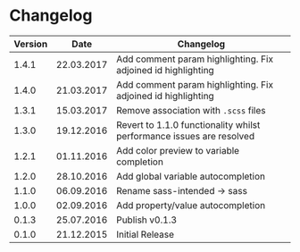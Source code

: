 # Changelog

| Version | Date | Changelog|
| ------- | -------- | ------ |
| 1.4.1 | 22.03.2017 | Add comment param highlighting. Fix adjoined id highlighting |
| 1.4.0 | 21.03.2017 | Add comment param highlighting. Fix adjoined id highlighting |
| 1.3.1 | 15.03.2017 | Remove association with `.scss` files |
| 1.3.0 | 19.12.2016 | Revert to 1.1.0 functionality whilst performance issues are resolved |
| 1.2.1 | 01.11.2016 | Add color preview to variable completion |
| 1.2.0 | 28.10.2016 | Add global variable autocompletion |
| 1.1.0 | 06.09.2016 | Rename sass-intended -> sass |
| 1.0.0 | 02.09.2016 | Add property/value autocompletion |
| 0.1.3 | 25.07.2016 | Publish v0.1.3 |
| 0.1.0 | 21.12.2015 | Initial Release |
